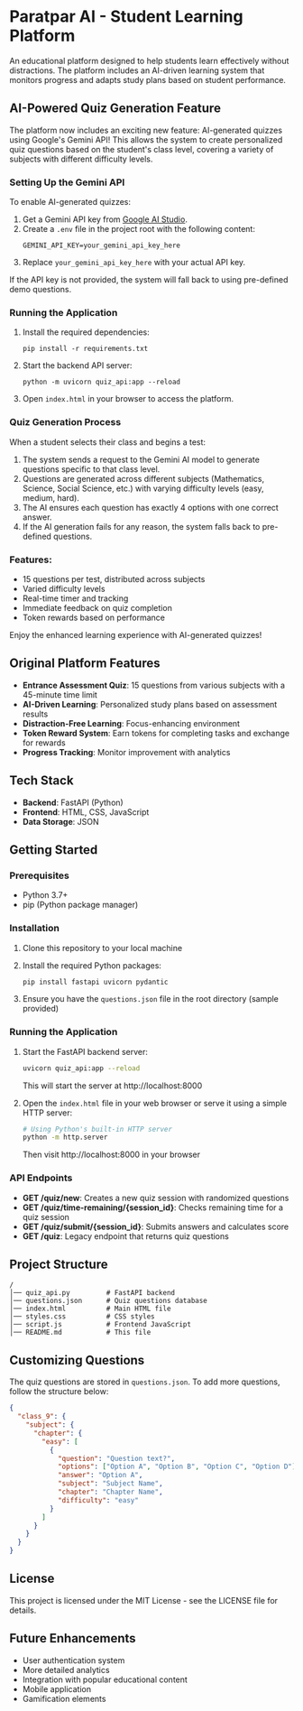 # Paratpar AI - Student Learning Platform

An educational platform designed to help students learn effectively without distractions. The platform includes an AI-driven learning system that monitors progress and adapts study plans based on student performance.

## AI-Powered Quiz Generation Feature

The platform now includes an exciting new feature: AI-generated quizzes using Google's Gemini API! This allows the system to create personalized quiz questions based on the student's class level, covering a variety of subjects with different difficulty levels.

### Setting Up the Gemini API

To enable AI-generated quizzes:

1. Get a Gemini API key from [Google AI Studio](https://ai.google.dev/).
2. Create a `.env` file in the project root with the following content:
   ```
   GEMINI_API_KEY=your_gemini_api_key_here
   ```
3. Replace `your_gemini_api_key_here` with your actual API key.

If the API key is not provided, the system will fall back to using pre-defined demo questions.

### Running the Application

1. Install the required dependencies:
   ```
   pip install -r requirements.txt
   ```

2. Start the backend API server:
   ```
   python -m uvicorn quiz_api:app --reload
   ```

3. Open `index.html` in your browser to access the platform.

### Quiz Generation Process

When a student selects their class and begins a test:

1. The system sends a request to the Gemini AI model to generate questions specific to that class level.
2. Questions are generated across different subjects (Mathematics, Science, Social Science, etc.) with varying difficulty levels (easy, medium, hard).
3. The AI ensures each question has exactly 4 options with one correct answer.
4. If the AI generation fails for any reason, the system falls back to pre-defined questions.

### Features:

- 15 questions per test, distributed across subjects
- Varied difficulty levels
- Real-time timer and tracking
- Immediate feedback on quiz completion
- Token rewards based on performance

Enjoy the enhanced learning experience with AI-generated quizzes!

## Original Platform Features

- **Entrance Assessment Quiz**: 15 questions from various subjects with a 45-minute time limit
- **AI-Driven Learning**: Personalized study plans based on assessment results
- **Distraction-Free Learning**: Focus-enhancing environment
- **Token Reward System**: Earn tokens for completing tasks and exchange for rewards
- **Progress Tracking**: Monitor improvement with analytics

## Tech Stack

- **Backend**: FastAPI (Python)
- **Frontend**: HTML, CSS, JavaScript
- **Data Storage**: JSON

## Getting Started

### Prerequisites

- Python 3.7+
- pip (Python package manager)

### Installation

1. Clone this repository to your local machine

2. Install the required Python packages:
   ```bash
   pip install fastapi uvicorn pydantic
   ```

3. Ensure you have the `questions.json` file in the root directory (sample provided)

### Running the Application

1. Start the FastAPI backend server:
   ```bash
   uvicorn quiz_api:app --reload
   ```
   This will start the server at http://localhost:8000

2. Open the `index.html` file in your web browser or serve it using a simple HTTP server:
   ```bash
   # Using Python's built-in HTTP server
   python -m http.server
   ```
   Then visit http://localhost:8000 in your browser

### API Endpoints

- **GET /quiz/new**: Creates a new quiz session with randomized questions
- **GET /quiz/time-remaining/{session_id}**: Checks remaining time for a quiz session
- **GET /quiz/submit/{session_id}**: Submits answers and calculates score
- **GET /quiz**: Legacy endpoint that returns quiz questions

## Project Structure

```
/
│── quiz_api.py         # FastAPI backend
│── questions.json      # Quiz questions database
│── index.html          # Main HTML file
│── styles.css          # CSS styles
│── script.js           # Frontend JavaScript
│── README.md           # This file
```

## Customizing Questions

The quiz questions are stored in `questions.json`. To add more questions, follow the structure below:

```json
{
  "class_9": {
    "subject": {
      "chapter": {
        "easy": [
          {
            "question": "Question text?",
            "options": ["Option A", "Option B", "Option C", "Option D"],
            "answer": "Option A",
            "subject": "Subject Name",
            "chapter": "Chapter Name",
            "difficulty": "easy"
          }
        ]
      }
    }
  }
}
```

## License

This project is licensed under the MIT License - see the LICENSE file for details.

## Future Enhancements

- User authentication system
- More detailed analytics
- Integration with popular educational content
- Mobile application
- Gamification elements 